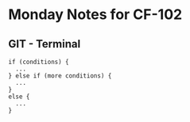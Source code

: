# Monday Notes for CF-102

## GIT - Terminal

```
if (conditions) {
  ...
} else if (more conditions) {
  ...
}
else {
  ...
}
```
